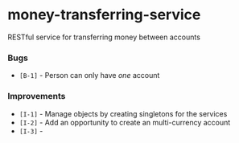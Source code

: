 # money-transferring-service
RESTful service for transferring money between accounts






### Bugs
- `[B-1]` - Person can only have _one_ account

### Improvements
- `[I-1]` - Manage objects by creating singletons for the services
- `[I-2]` - Add an opportunity to create an multi-currency account
- `[I-3]` - 